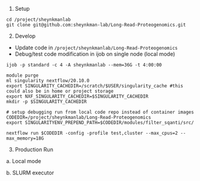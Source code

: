 1. Setup

```
cd /project/sheynkmanlab
git clone git@github.com:sheynkman-lab/Long-Read-Proteogenomics.git
```

2. Develop

* Update code in `/project/sheynkmanlab/Long-Read-Proteogenomics`
* Debug/test code modification in ijob on single node (local mode)

```
ijob -p standard -c 4 -A sheynkmanlab --mem=36G -t 4:00:00 
```
```
module purge
ml singularity nextflow/20.10.0
export SINGULARITY_CACHEDIR=/scratch/$USER/singularity_cache #this could also be in home or project storage 
export NXF_SINGULARITY_CACHEDIR=$SINGULARITY_CACHEDIR
mkdir -p $SINGULARITY_CACHEDIR

# setup debugging run from local code repo instead of container images
CODEDIR=/project/sheynkmanlab/Long-Read-Proteogenomics
export SINGULARITYENV_PREPEND_PATH=$CODEDIR/modules/filter_sqanti/src/ 

nextflow run $CODEDIR -config -profile test,cluster --max_cpus=2 --max_memory=18G
```

3.	Production Run

a.	Local mode

b.	SLURM executor


